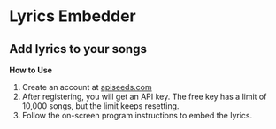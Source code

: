 # Lyrics Embedder #

## Add lyrics to your songs ##

**How to Use**

1. Create an account at [apiseeds.com](https://orion.apiseeds.com/)
2. After registering, you will get an API key. The free key has a limit of 10,000 songs, but the limit keeps resetting.
3. Follow the on-screen program instructions to embed the lyrics. 